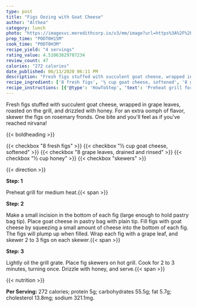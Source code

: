 ```yaml
---
type: post
title: "Figs Oozing with Goat Cheese"
author: "Althea"
category: lunch
photo: "https://imagesvc.meredithcorp.io/v3/mm/image?url=https%3A%2F%2Fimages.media-allrecipes.com%2Fuserphotos%2F56330.jpg"
prep_time: "P0DT0H15M"
cook_time: "P0DT0H3M"
recipe_yield: "4 servings"
rating_value: 4.51063829787234
review_count: 47
calories: "272 calories"
date_published: 06/13/2020 06:11 PM
description: "Fresh figs stuffed with succulent goat cheese, wrapped in grape leaves, roasted on the grill, and drizzled with honey. For an extra oomph of flavor, skewer the figs on rosemary fronds. One bite and you'll feel as if you've reached nirvana!"
recipe_ingredient: ['8 fresh figs', '½ cup goat cheese, softened', '8 grape leaves, drained and rinsed', '½ cup honey', 'skewers']
recipe_instructions: [{'@type': 'HowToStep', 'text': 'Preheat grill for medium heat.\n'}, {'@type': 'HowToStep', 'text': 'Make a small incision in the bottom of each fig (large enough to hold pastry bag tip). Place goat cheese in pastry bag with plain tip. Fill figs with goat cheese by squeezing a small amount of cheese into the bottom of each fig. The figs will plump up when filled. Wrap each fig with a grape leaf, and skewer 2 to 3 figs on each skewer.\n'}, {'@type': 'HowToStep', 'text': 'Lightly oil the grill grate. Place fig skewers on hot grill. Cook for 2 to 3 minutes, turning once. Drizzle with honey, and serve.\n'}]
---
```


Fresh figs stuffed with succulent goat cheese, wrapped in grape leaves, roasted on the grill, and drizzled with honey. For an extra oomph of flavor, skewer the figs on rosemary fronds. One bite and you'll feel as if you've reached nirvana! 

{{< boldheading >}}

{{< checkbox "8  fresh figs" >}}
{{< checkbox "½ cup goat cheese, softened" >}}
{{< checkbox "8  grape leaves, drained and rinsed" >}}
{{< checkbox "½ cup honey" >}}
{{< checkbox "skewers" >}}


{{< direction >}}

**Step: 1**

Preheat grill for medium heat.{{< span >}}

**Step: 2**

Make a small incision in the bottom of each fig (large enough to hold pastry bag tip). Place goat cheese in pastry bag with plain tip. Fill figs with goat cheese by squeezing a small amount of cheese into the bottom of each fig. The figs will plump up when filled. Wrap each fig with a grape leaf, and skewer 2 to 3 figs on each skewer.{{< span >}}

**Step: 3**

Lightly oil the grill grate. Place fig skewers on hot grill. Cook for 2 to 3 minutes, turning once. Drizzle with honey, and serve.{{< span >}}

{{< nutrition >}}

**Per Serving:** 272 calories; protein 5g; carbohydrates 55.5g; fat 5.7g; cholesterol 13.8mg; sodium 321.1mg.